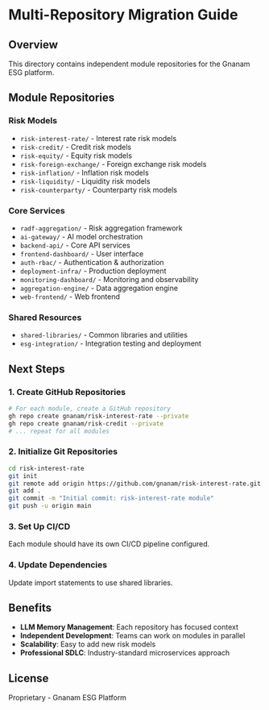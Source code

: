 # Multi-Repository Migration Guide

## Overview
This directory contains independent module repositories for the Gnanam ESG platform.

## Module Repositories

### Risk Models
- `risk-interest-rate/` - Interest rate risk models
- `risk-credit/` - Credit risk models
- `risk-equity/` - Equity risk models
- `risk-foreign-exchange/` - Foreign exchange risk models
- `risk-inflation/` - Inflation risk models
- `risk-liquidity/` - Liquidity risk models
- `risk-counterparty/` - Counterparty risk models

### Core Services
- `radf-aggregation/` - Risk aggregation framework
- `ai-gateway/` - AI model orchestration
- `backend-api/` - Core API services
- `frontend-dashboard/` - User interface
- `auth-rbac/` - Authentication & authorization
- `deployment-infra/` - Production deployment
- `monitoring-dashboard/` - Monitoring and observability
- `aggregation-engine/` - Data aggregation engine
- `web-frontend/` - Web frontend

### Shared Resources
- `shared-libraries/` - Common libraries and utilities
- `esg-integration/` - Integration testing and deployment

## Next Steps

### 1. Create GitHub Repositories
```bash
# For each module, create a GitHub repository
gh repo create gnanam/risk-interest-rate --private
gh repo create gnanam/risk-credit --private
# ... repeat for all modules
```

### 2. Initialize Git Repositories
```bash
cd risk-interest-rate
git init
git remote add origin https://github.com/gnanam/risk-interest-rate.git
git add .
git commit -m "Initial commit: risk-interest-rate module"
git push -u origin main
```

### 3. Set Up CI/CD
Each module should have its own CI/CD pipeline configured.

### 4. Update Dependencies
Update import statements to use shared libraries.

## Benefits
- **LLM Memory Management**: Each repository has focused context
- **Independent Development**: Teams can work on modules in parallel
- **Scalability**: Easy to add new risk models
- **Professional SDLC**: Industry-standard microservices approach

## License
Proprietary - Gnanam ESG Platform
